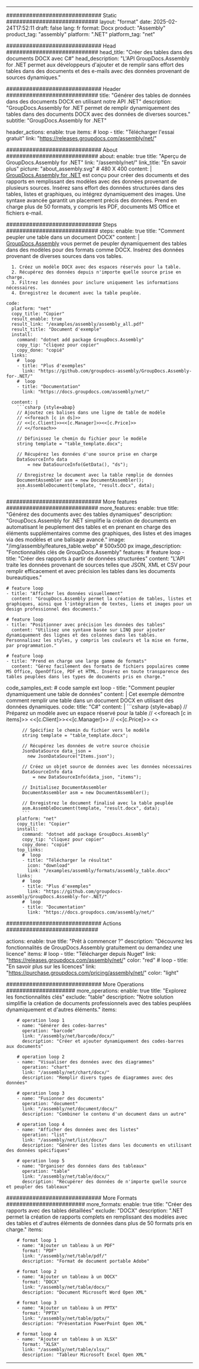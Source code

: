 



---
############################# Static ############################
layout: "format"
date:  2025-02-24T17:52:11
draft: false
lang: fr
format: Docx
product: "Assembly"
product_tag: "assembly"
platform: ".NET"
platform_tag: "net"

############################# Head ############################
head_title: "Créer des tables dans des documents DOCX avec C#"
head_description: "L'API GroupDocs.Assembly for .NET permet aux développeurs d'ajouter et de remplir sans effort des tables dans des documents et des e-mails avec des données provenant de sources dynamiques."

############################# Header ############################
title: "Générer des tables de données dans des documents DOCX en utilisant notre API .NET" 
description: "GroupDocs.Assembly for .NET permet de remplir dynamiquement des tables dans des documents DOCX avec des données de diverses sources."
subtitle: "GroupDocs.Assembly for .NET" 

header_actions:
  enable: true
  items:
    #  loop
    - title: "Télécharger l'essai gratuit"
      link: "https://releases.groupdocs.com/assembly/net/"
      
############################# About ############################
about:
    enable: true
    title: "Aperçu de GroupDocs.Assembly for .NET"
    link: "/assembly/net/"
    link_title: "En savoir plus"
    picture: "about_assembly.svg" # 480 X 400
    content: |
       [GroupDocs.Assembly for .NET](/assembly/net/) est conçu pour créer des documents et des rapports en remplissant des modèles avec des données provenant de plusieurs sources. Insérez sans effort des données structurées dans des tables, listes et graphiques, ou intégrez dynamiquement des images. Une syntaxe avancée garantit un placement précis des données. Prend en charge plus de 50 formats, y compris les PDF, documents MS Office et fichiers e-mail.

############################# Steps ############################
steps:
    enable: true
    title: "Comment peupler une table dans un document DOCX"
    content: |
      [GroupDocs.Assembly](/assembly/net/) vous permet de peupler dynamiquement des tables dans des modèles pour des formats comme DOCX. Insérez des données provenant de diverses sources dans vos tables.
      
      1. Créez un modèle DOCX avec des espaces réservés pour la table.
      2. Récupérez des données depuis n'importe quelle source prise en charge.
      3. Filtrez les données pour inclure uniquement les informations nécessaires.
      4. Enregistrez le document avec la table peuplée.
   
    code:
      platform: "net"
      copy_title: "Copier"
      result_enable: true
      result_link: "/examples/assembly/assembly_all.pdf"
      result_title: "Document d'exemple"
      install:
        command: "dotnet add package GroupDocs.Assembly"
        copy_tip: "cliquez pour copier"
        copy_done: "copié"
      links:
        #  loop
        - title: "Plus d'exemples"
          link: "https://github.com/groupdocs-assembly/GroupDocs.Assembly-for-.NET/"
        #  loop
        - title: "Documentation"
          link: "https://docs.groupdocs.com/assembly/net/"
          
      content: |
        ```csharp {style=abap}
        // Ajoutez ces balises dans une ligne de table de modèle
        // <<foreach [c in ds]>>
        // <<[c.Client]>><<[c.Manager]>><<[c.Price]>>
        // <</foreach>>

        // Définissez le chemin du fichier pour le modèle
        string template = "table_template.docx";

        // Récupérez les données d'une source prise en charge
        DataSourceInfo data 
            = new DataSourceInfo(GetData(), "ds");

        // Enregistrez le document avec la table remplie de données
        DocumentAssembler asm = new DocumentAssembler();
        asm.AssembleDocument(template, "result.docx", data);
        ```            

############################# More features ############################
more_features:
  enable: true
  title: "Générez des documents avec des tables dynamiques"
  description: "GroupDocs.Assembly for .NET simplifie la création de documents en automatisant le peuplement des tables et en prenant en charge des éléments supplémentaires comme des graphiques, des listes et des images via des modèles et une balisage avancé."
  image: "/img/assembly/features_table.webp" # 500x500 px
  image_description: "Fonctionnalités clés de GroupDocs.Assembly"
  features:
    # feature loop
    - title: "Créer des rapports à partir de données structurées"
      content: "L'API traite les données provenant de sources telles que JSON, XML et CSV pour remplir efficacement et avec précision les tables dans les documents bureautiques."

    # feature loop
    - title: "Afficher les données visuellement"
      content: "GroupDocs.Assembly permet la création de tables, listes et graphiques, ainsi que l'intégration de textes, liens et images pour un design professionnel des documents."

    # feature loop
    - title: "Positionner avec précision les données des tables"
      content: "Utilisez une syntaxe basée sur LINQ pour ajouter dynamiquement des lignes et des colonnes dans les tables. Personnalisez les styles, y compris les couleurs et la mise en forme, par programmation."

    # feature loop
    - title: "Prend en charge une large gamme de formats"
      content: "Gérez facilement des formats de fichiers populaires comme MS Office, OpenOffice, PDF et HTML. Insérez en toute transparence des tables peuplées dans les types de documents pris en charge."
      
  code_samples_ext:
    # code sample ext loop
    - title: "Comment peupler dynamiquement une table de données"
      content: |
        Cet exemple démontre comment remplir une table dans un document DOCX en utilisant des données dynamiques.
      code:
        title: "C#"
        content: |
          ```csharp {style=abap}
          // Préparez un modèle avec un espace réservé pour la table
          // <<foreach [c in items]>> <<[c.Client]>><<[c.Manager]>>
          // <<[c.Price]>> <</foreach>>

          // Spécifiez le chemin du fichier vers le modèle
          string template = "table_template.docx";

          // Récupérez les données de votre source choisie
          JsonDataSource data_json = 
            new JsonDataSource("Items.json");

          // Créez un objet source de données avec les données nécessaires
          DataSourceInfo data 
              = new DataSourceInfo(data_json, "items");

          // Initialisez DocumentAssembler
          DocumentAssembler asm = new DocumentAssembler();

          // Enregistrez le document finalisé avec la table peuplée
          asm.AssembleDocument(template, "result.docx", data);
          ```
        platform: "net"
        copy_title: "Copier"
        install:
          command: "dotnet add package GroupDocs.Assembly"
          copy_tip: "cliquez pour copier"
          copy_done: "copié"
        top_links:
          #  loop
          - title: "Télécharger le résultat"
            icon: "download"
            link: "/examples/assembly/formats/assembly_table.docx"
        links:
          #  loop
          - title: "Plus d'exemples"
            link: "https://github.com/groupdocs-assembly/GroupDocs.Assembly-for-.NET/"
          #  loop
          - title: "Documentation"
            link: "https://docs.groupdocs.com/assembly/net/"
            

            


############################# Actions ############################

actions:
  enable: true
  title: "Prêt à commencer ?"
  description: "Découvrez les fonctionnalités de GroupDocs.Assembly gratuitement ou demandez une licence"
  items:
    #  loop
    - title: "Télécharger depuis Nuget"
      link: "https://releases.groupdocs.com/assembly/net/"
      color: "red"
        #  loop
    - title: "En savoir plus sur les licences"
      link: "https://purchase.groupdocs.com/pricing/assembly/net/"
      color: "light"


############################# More Operations #####################
more_operations:
    enable: true
    title: "Explorez les fonctionnalités clés"
    exclude: "table"
    description: "Notre solution simplifie la création de documents professionnels avec des tables peuplées dynamiquement et d'autres éléments."
    items: 
          
        # operation loop 1
        - name: "Générer des codes-barres"
          operation: "barcode"
          link: "/assembly/net/barcode/docx/"
          description: "Créer et ajouter dynamiquement des codes-barres aux documents"

        # operation loop 2
        - name: "Visualiser des données avec des diagrammes"
          operation: "chart"
          link: "/assembly/net/chart/docx/"
          description: "Remplir divers types de diagrammes avec des données"

        # operation loop 3
        - name: "Fusionner des documents"
          operation: "document"
          link: "/assembly/net/document/docx/"
          description: "Combiner le contenu d'un document dans un autre"

        # operation loop 4
        - name: "Afficher des données avec des listes"
          operation: "list"
          link: "/assembly/net/list/docx/"
          description: "Générer des listes dans les documents en utilisant des données spécifiques"

        # operation loop 5
        - name: "Organiser des données dans des tableaux"
          operation: "table"
          link: "/assembly/net/table/docx/"
          description: "Récupérer des données de n'importe quelle source et peupler des tableaux"
         
          
############################# More Formats ########################
more_formats:
    enable: true
    title: "Créer des rapports avec des tables détaillées"
    exclude: "DOCX"
    description: ".NET permet la création de rapports complets en remplissant des modèles avec des tables et d'autres éléments de données dans plus de 50 formats pris en charge."
    items: 
          
        # format loop 1
        - name: "Ajouter un tableau à un PDF"
          format: "PDF"
          link: "/assembly/net/table/pdf/"
          description: "Format de document portable Adobe"
          
        # format loop 2
        - name: "Ajouter un tableau à un DOCX"
          format: "DOCX"
          link: "/assembly/net/table/docx/"
          description: "Document Microsoft Word Open XML"
          
        # format loop 3
        - name: "Ajouter un tableau à un PPTX"
          format: "PPTX"
          link: "/assembly/net/table/pptx/"
          description: "Présentation PowerPoint Open XML"
          
        # format loop 4
        - name: "Ajouter un tableau à un XLSX"
          format: "XLSX"
          link: "/assembly/net/table/xlsx/"
          description: "Tableur Microsoft Excel Open XML"


          

---